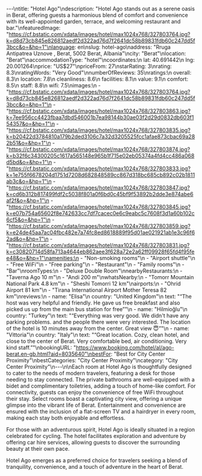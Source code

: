 ---\ntitle: "Hotel Ago"\ndescription: "Hotel Ago stands out as a serene oasis in Berat, offering guests a harmonious blend of comfort and convenience with its well-appointed garden, terrace, and welcoming restaurant and bar."\nfeaturedImage: "https://cf.bstatic.com/xdata/images/hotel/max1024x768/327803764.jpg?k=d8d73cb845e826812aedf2d322ad76d7f2641dc58b89831fdb60c247dd5f3bcc&o=&hp=1"\nlanguage: en\nslug: hotel-ago\naddress: "Rruga Antipatrea Uznove , Berat, 5002 Berat, Albania"\ncity: "Berat"\nlocation: "Berat"\naccommodationType: "hotel"\ncoordinates:\n  lat: 40.691442\n  lng: 20.001264\nprice: "US$27"\npriceFrom: 27\nstarRating: 3\nrating: 8.3\nratingWords: "Very Good"\nnumberOfReviews: 35\nratings:\n  overall: 8.3\n  location: 7.8\n  cleanliness: 8.6\n  facilities: 8.1\n  value: 9.1\n  comfort: 8.5\n  staff: 8.8\n  wifi: 7.5\nimages:\n  - "https://cf.bstatic.com/xdata/images/hotel/max1024x768/327803764.jpg?k=d8d73cb845e826812aedf2d322ad76d7f2641dc58b89831fdb60c247dd5f3bcc&o=&hp=1"\n  - "https://cf.bstatic.com/xdata/images/hotel/max1024x768/327803863.jpg?k=7ee956cc4423fbaa7dbd546001b7ea98144b30ae03f2d29d0832db603f154357&o=&hp=1"\n  - "https://cf.bstatic.com/xdata/images/hotel/max1024x768/327803835.jpg?k=b20422d3784810a179b2ded3106c7a32d3205525fcc1afae873cbac69a282b51&o=&hp=1"\n  - "https://cf.bstatic.com/xdata/images/hotel/max1024x768/327803874.jpg?k=b32f6c34300205c1617a565148e965b1f715e02eb05374a4fd4cc486a068d5bd&o=&hp=1"\n  - "https://cf.bstatic.com/xdata/images/hotel/max1024x768/327803833.jpg?k=1e755f6678204d1751d7208d682848589cc867d318bc685cb892c02b1811ab3c&o=&hp=1"\n  - "https://cf.bstatic.com/xdata/images/hotel/max1024x768/327803847.jpg?k=cd6b312b817499fdf2c5038f801a0f6bd0c45bf9f53892b2dde3e874abe6af2f&o=&hp=1"\n  - "https://cf.bstatic.com/xdata/images/hotel/max1024x768/327803845.jpg?k=e07b754a65602f8e742633cc7df7cacec0e6c9eabc5c7608f3d1a60b102c6cf5&o=&hp=1"\n  - "https://cf.bstatic.com/xdata/images/hotel/max1024x768/327803859.jpg?k=e24de45aa7ac04fbc482e7a74fc8ed8618889f95d01ae021921ab1e3c96f62ad&o=&hp=1"\n  - "https://cf.bstatic.com/xdata/images/hotel/max1024x768/327803831.jpg?k=c30820714d58fa713a4644eb862aee3f628a72e2a62ff09928f65fd4f95fee48&o=&hp=1"\namenities:\n  - "Non-smoking rooms"\n  - "Airport shuttle"\n  - "Free WiFi"\n  - "Free parking"\n  - "Restaurant"\n  - "Family rooms"\n  - "Bar"\nroomTypes:\n  - "Deluxe Double Room"\nnearbyRestaurants:\n  - "Taverna Ago 10 m"\n  - "Andi 200 m"\nwhatsNearby:\n  - "Tomorr Mountain National Park 4.8 km"\n  - "Sheshi Tomorri 12 km"\nairports:\n  - "Ohrid Airport 81 km"\n  - "Tirana International Airport Mother Teresa 82 km"\nreviews:\n  - name: "Elisa"\n    country: "United Kingdom"\n    text: "“The host was very helpful and friendly. He gave us free breakfast and also picked us up from the main bus station for free”"\n  - name: "Hilmioğlu"\n    country: "Turkey"\n    text: "“Everything was very good. We didn't have any parking problems. and the people there were very interested. The location of the hotel is 10 minutes away from the center. Great view 😇”"\n  - name: "Vittoria"\n    country: "Italy"\n    text: "“Great location. Cozy, clean hotel, and close to the center of Berat. Very comfortable bed, air conditioning. Very kind staff.”"\nbookingURL: "https://www.booking.com/hotel/al/ago-berat.en-gb.html?aid=8035640"\nbestFor: "Best for City Center Proximity"\nbestCategories: "City Center Proximity"\ncategory: "City Center Proximity"\n---\n\nEach room at Hotel Ago is thoughtfully designed to cater to the needs of modern travelers, featuring a desk for those needing to stay connected. The private bathrooms are well-equipped with a bidet and complimentary toiletries, adding a touch of home-like comfort. For connectivity, guests can enjoy the convenience of free WiFi throughout their stay. Select rooms boast a captivating city view, offering a unique glimpse into the vibrant life of Berat. Entertainment and convenience are ensured with the inclusion of a flat-screen TV and a hairdryer in every room, making each stay both enjoyable and effortless.

For those with an adventurous spirit, Hotel Ago is ideally situated in a region celebrated for cycling. The hotel facilitates exploration and adventure by offering car hire services, allowing guests to discover the surrounding beauty at their own pace.

Hotel Ago emerges as a preferred choice for travelers seeking a blend of tranquility, convenience, and a touch of adventure in the heart of Berat.